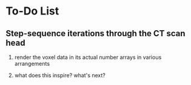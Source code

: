 # To-Do List

## Step-sequence iterations through the CT scan head

1. render the voxel data in its actual number arrays in various arrangements

2. what does this inspire? what's next?
